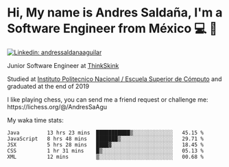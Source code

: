 # Hi, My name is Andres Saldaña, I'm a Software Engineer from México :computer: :boy:

[![Linkedin: andressaldanaaguilar](https://img.shields.io/badge/-andressaldanaaguilar-blue?style=flat-square&logo=Linkedin&logoColor=white&link=https://www.linkedin.com/in/thaianebraga/)](https://www.linkedin.com/in/andressaldanaaguilar)

<p>Junior Software Engineer at <a href="https://www.thinkskink.com/">ThinkSkink</a></p>
<p>Studied at <a href="https://en.wikipedia.org/wiki/ESCOM">Instituto Politecnico Nacional / Escuela Superior de Cómputo</a> and graduated at the end of 2019</p>
<p>I like playing chess, you can send me a friend request or challenge me: https://lichess.org/@/AndresSaAgu</p>

<p> My waka time stats: </p>

<!--START_SECTION:waka-->
```text
Java         13 hrs 23 mins  ███████████▒░░░░░░░░░░░░░   45.15 % 
JavaScript   8 hrs 48 mins   ███████▒░░░░░░░░░░░░░░░░░   29.71 % 
JSX          5 hrs 28 mins   ████▓░░░░░░░░░░░░░░░░░░░░   18.45 % 
CSS          1 hr 31 mins    █▒░░░░░░░░░░░░░░░░░░░░░░░   05.13 % 
XML          12 mins         ▒░░░░░░░░░░░░░░░░░░░░░░░░   00.68 % 
```
<!--END_SECTION:waka-->
